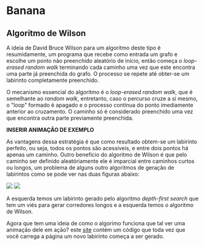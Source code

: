 Banana
======

Algoritmo de Wilson
---------

A ideia de David Bruce Wilson para um algoritmo deste tipo é resumidamente, um programa que recebe
como entrada um grafo e escolhe um ponto não preenchido aleatório de início, então começa o *loop-erased random walk*
terminando cada caminho uma vez que este encontra uma parte já preenchida do grafo. O processo se repete
até obter-se um labirinto completamente preenchido.

O mecanismo essencial do algoritmo é o *loop-erased random walk*, que é semelhante ao *random walk*, entretanto,
caso o percurso cruze a si mesmo, o "loop" formado é apagado e o processo continua do ponto imediamente anterior 
ao cruzamento. O caminho só é considerado preenchido uma vez que encontra outra parte previamente preenchida.

**INSERIR ANIMAÇÃO DE EXEMPLO**

As vantagens dessa estratégia é que como resultado obtem-se um labirinto perfeito, ou seja, todos os pontos são acessíveis, e 
entre dois pontos há apenas um caminho. Outro benefício do algoritmo de Wilson é que pelo caminho ser definido aleatóriamente
ele é imparcial entre caminhos curtos ou longos, um problema de alguns outro algoritmos de geração de labirintos como se pode ver
nas duas figuras abaixo:

![](DepthFirstSearchMaze.png)
![](WilsonMaze.png)

A esquerda temos um labirinto gerado pelo algoritmo *depth-first search* que tem um viés para gerar corredores longos e a esquerda temos o algoritmo de Wilson.

Agora que tem uma ideia de como o algorimo funciona que tal ver uma animação dele em ação? este [site](https://bl.ocks.org/mbostock/11357811) contém um código 
que toda vez que você carrega a página um novo labirinto começa a ser gerado.






